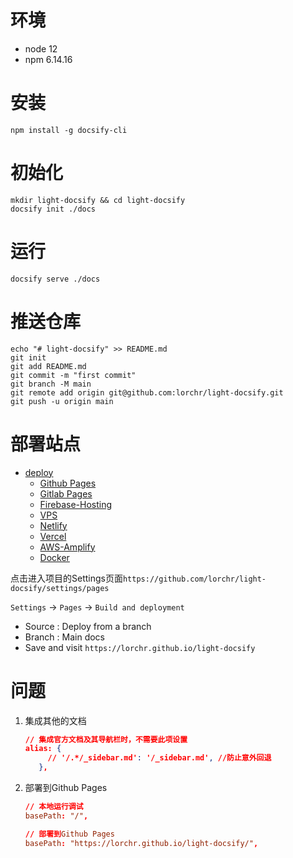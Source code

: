 # 环境
- node 12
- npm  6.14.16

# 安装

```shell
npm install -g docsify-cli
```

# 初始化

```shell
mkdir light-docsify && cd light-docsify
docsify init ./docs
```

# 运行

```shell
docsify serve ./docs
```

# 推送仓库

```shell
echo "# light-docsify" >> README.md
git init
git add README.md
git commit -m "first commit"
git branch -M main
git remote add origin git@github.com:lorchr/light-docsify.git
git push -u origin main
```

# 部署站点
- [deploy](https://docsify.js.org/#/deploy)
  - [Github Pages](https://docsify.js.org/#/deploy?id=github-pages)
  - [Gitlab Pages](https://docsify.js.org/#/deploy?id=gitlab-pages)
  - [Firebase-Hosting](https://docsify.js.org/#/deploy?id=firebase-hosting)
  - [VPS](https://docsify.js.org/#/deploy?id=vps)
  - [Netlify](https://docsify.js.org/#/deploy?id=netlify)
  - [Vercel](https://docsify.js.org/#/deploy?id=vercel)
  - [AWS-Amplify](https://docsify.js.org/#/deploy?id=aws-amplify)
  - [Docker](https://docsify.js.org/#/deploy?id=docker)

点击进入项目的Settings页面`https://github.com/lorchr/light-docsify/settings/pages`

`Settings` -> `Pages` -> `Build and deployment`

- Source : Deploy from a branch
- Branch : Main docs
- Save and visit `https://lorchr.github.io/light-docsify`

# 问题
1. 集成其他的文档
   
   ```json
   // 集成官方文档及其导航栏时，不需要此项设置
   alias: {
        // '/.*/_sidebar.md': '/_sidebar.md', //防止意外回退
      },
   ```

2. 部署到Github Pages

    ```conf
    // 本地运行调试
    basePath: "/",

    // 部署到Github Pages
    basePath: "https://lorchr.github.io/light-docsify/",
    ```
